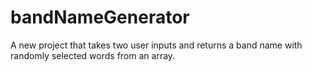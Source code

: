# bandNameGenerator
A new project that takes two user inputs and returns a band name with randomly selected words from an array.
